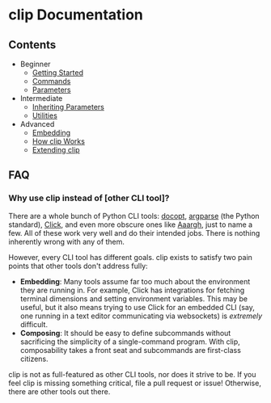 # clip Documentation

## Contents

- Beginner
  - [Getting Started](getting-started.md)
  - [Commands](commands.md)
  - [Parameters](parameters.md)
- Intermediate
  - [Inheriting Parameters](inheriting-parameters.md)
  - [Utilities](utilities.md)
- Advanced
  - [Embedding](embedding.md)
  - [How clip Works](how-clip-works.md)
  - [Extending clip](extending-clip.md)

## FAQ

### Why use clip instead of [other CLI tool]?

There are a whole bunch of Python CLI tools: [docopt](http://docopt.org/), [argparse](https://docs.python.org/3/library/argparse.html) (the Python standard), [Click](http://click.pocoo.org/3/), and even more obscure ones like [Aaargh](https://github.com/wbolster/aaargh), just to name a few. All of these work very well and do their intended jobs. There is nothing inherently wrong with any of them.

However, every CLI tool has different goals. clip exists to satisfy two pain points that other tools don't address fully:

- **Embedding**: Many tools assume far too much about the environment they are running in. For example, Click has integrations for fetching terminal dimensions and setting environment variables. This may be useful, but it also means trying to use Click for an embedded CLI (say, one running in a text editor communicating via websockets) is *extremely* difficult.
- **Composing**: It should be easy to define subcommands without sacrificing the simplicity of a single-command program. With clip, composability takes a front seat and subcommands are first-class citizens.

clip is not as full-featured as other CLI tools, nor does it strive to be. If you feel clip is missing something critical, file a pull request or issue! Otherwise, there are other tools out there.
